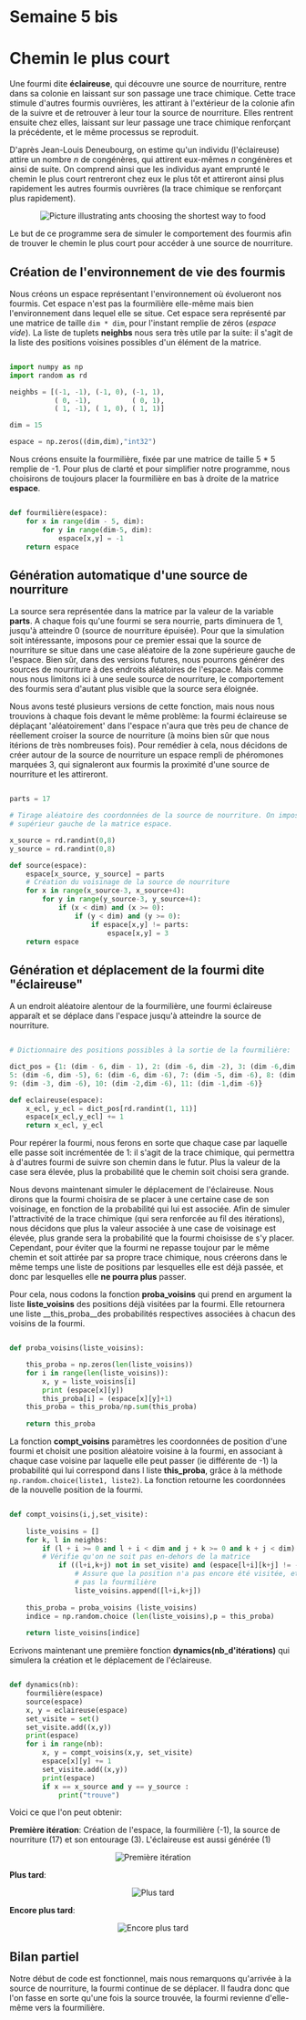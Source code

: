 # Semaine 5 bis

# Chemin le plus court

Une fourmi dite __éclaireuse__, qui découvre une source de nourriture, rentre dans sa colonie en laissant sur son passage une trace chimique. Cette trace stimule d'autres fourmis ouvrières, les attirant à l'extérieur de la colonie afin de la suivre et de retrouver à leur tour la source de nourriture. Elles rentrent ensuite chez elles, laissant sur leur passage une trace chimique renforçant la précédente, et le même processus se reproduit.

D'après Jean-Louis Deneubourg, on estime qu'un individu (l'éclaireuse) attire un nombre _n_ de congénères, qui attirent eux-mêmes _n_ congénères et ainsi de suite. On comprend ainsi que les individus ayant emprunté le chemin le plus court rentreront chez eux le plus tôt et attireront ainsi plus rapidement les autres fourmis ouvrières (la trace chimique se renforçant plus rapidement).

<p align="center"><img src ="https://github.com/Sawken/Anthill/blob/master/Images/Fourmi_chemin_le_plus_court.png?raw=true" alt="Picture illustrating ants choosing the shortest way to food"/></p>

Le but de ce programme sera de simuler le comportement des fourmis afin de trouver le chemin le plus court pour accéder à une source de nourriture.


## Création de l'environnement de vie des fourmis

Nous créons un espace représentant l'environnement où évolueront nos fourmis. Cet espace n'est pas la fourmilière elle-même mais bien l'environnement dans lequel elle se situe. Cet espace sera représenté par une matrice de taille ```dim * dim```, pour l'instant remplie de zéros (_espace vide_).
La liste de tuplets __neighbs__ nous sera très utile par la suite: il s'agit de la liste des positions voisines possibles d'un élément de la matrice.

```Python

import numpy as np
import random as rd

neighbs = [(-1, -1), (-1, 0), (-1, 1),
           ( 0, -1),          ( 0, 1),
           ( 1, -1), ( 1, 0), ( 1, 1)]

dim = 15

espace = np.zeros((dim,dim),"int32")
```

Nous créons ensuite la fourmilière, fixée par une matrice de taille 5 * 5 remplie de -1. Pour plus de clarté et pour simplifier notre programme, nous choisirons de toujours placer la fourmilière en bas à droite de la matrice __espace__.

```Python

def fourmilière(espace):
    for x in range(dim - 5, dim):
        for y in range(dim-5, dim):
            espace[x,y] = -1
    return espace
```


## Génération automatique d'une source de nourriture

La source sera représentée dans la matrice par la valeur de la variable __parts__. A chaque fois qu'une fourmi se sera nourrie, parts diminuera de 1, jusqu'à atteindre 0 (source de nourriture épuisée).
Pour que la simulation soit intéressante, imposons pour ce premier essai que la source de nourriture se situe dans une case aléatoire de la zone supérieure gauche de l'espace. Bien sûr, dans des versions futures, nous pourrons générer des sources de nourriture à des endroits aléatoires de l'espace. Mais comme nous nous limitons ici à une seule source de nourriture, le comportement des fourmis sera d'autant plus visible que la source sera éloignée.

Nous avons testé plusieurs versions de cette fonction, mais nous nous trouvions à chaque fois devant le même problème: la fourmi éclaireuse se déplaçant 'aléatoirement' dans l'espace n'aura que très peu de chance de réellement croiser la source de nourriture (à moins bien sûr que nous itérions de très nombreuses fois). Pour remédier à cela, nous décidons de créer autour de la source de nourriture un espace rempli de phéromones marquées 3, qui signaleront aux fourmis la proximité d'une source de nourriture et les attireront.

```Python

parts = 17

# Tirage aléatoire des coordonnées de la source de nourriture. On imposera qu'elle suite forcément dans le coin
# supérieur gauche de la matrice espace.

x_source = rd.randint(0,8)
y_source = rd.randint(0,8)

def source(espace):
    espace[x_source, y_source] = parts
    # Création du voisinage de la source de nourriture
    for x in range(x_source-3, x_source+4):
        for y in range(y_source-3, y_source+4):
            if (x < dim) and (x >= 0):
                if (y < dim) and (y >= 0):
                    if espace[x,y] != parts:
                        espace[x,y] = 3
    return espace
```


## Génération et déplacement de la fourmi dite "éclaireuse"

A un endroit aléatoire alentour de la fourmilière, une fourmi éclaireuse apparaît et se déplace dans l'espace jusqu'à atteindre la source de nourriture.

```Python

# Dictionnaire des positions possibles à la sortie de la fourmilière:

dict_pos = {1: (dim - 6, dim - 1), 2: (dim -6, dim -2), 3: (dim -6,dim -3), 4: (dim -6, dim -4),
5: (dim -6, dim -5), 6: (dim -6, dim -6), 7: (dim -5, dim -6), 8: (dim -4,dim  -6),
9: (dim -3, dim -6), 10: (dim -2,dim -6), 11: (dim -1,dim -6)}

def eclaireuse(espace):
    x_ecl, y_ecl = dict_pos[rd.randint(1, 11)]
    espace[x_ecl,y_ecl] += 1
    return x_ecl, y_ecl
```

Pour repérer la fourmi, nous ferons en sorte que chaque case par laquelle elle passe soit incrémentée de 1: il s'agit de la trace chimique, qui permettra à d'autres fourmi de suivre son chemin dans le futur. Plus la valeur de la case sera élevée, plus la probabilité que le chemin soit choisi sera grande.

Nous devons maintenant simuler le déplacement de l'éclaireuse. Nous dirons que la fourmi choisira de se placer à une certaine case de son voisinage, en fonction de la probabilité qui lui est associée. Afin de simuler l'attractivité de la trace chimique (qui sera renforcée au fil des itérations), nous décidons que plus la valeur associée à une case de voisinage est élevée, plus grande sera la probabilité que la fourmi choisisse de s'y placer. Cependant, pour éviter que la fourmi ne repasse toujour par le même chemin et soit attirée par sa propre trace chimique, nous créerons dans le même temps une liste de positions par lesquelles elle est déjà passée, et donc par lesquelles elle __ne pourra plus__ passer.

Pour cela, nous codons la fonction __proba_voisins__ qui prend en argument la liste __liste_voisins__ des positions déjà visitées par la fourmi. Elle retournera une liste __this_proba__des probabilités respectives associées à chacun des voisins de la fourmi.

```Python

def proba_voisins(liste_voisins):

    this_proba = np.zeros(len(liste_voisins))
    for i in range(len(liste_voisins)):
        x, y = liste_voisins[i]
        print (espace[x][y])
        this_proba[i] = (espace[x][y]+1)
    this_proba = this_proba/np.sum(this_proba)
    
    return this_proba
```

La fonction __compt_voisins__ paramètres les coordonnées de position d'une fourmi et choisit une position aléatoire voisine à la fourmi, en associant à chaque case voisine par laquelle elle peut passer (ie différente de -1) la probabilité qui lui correspond dans l liste __this_proba__, grâce à la méthode ```np.random.choice(liste1, liste2)```. La fonction retourne les coordonnées de la nouvelle position de la fourmi.

```Python

def compt_voisins(i,j,set_visite):
    
    liste_voisins = []
    for k, l in neighbs:
        if (l + i >= 0 and l + i < dim and j + k >= 0 and k + j < dim): 
        # Vérifie qu'on ne soit pas en-dehors de la matrice
            if ((l+i,k+j) not in set_visite) and (espace[l+i][k+j] != -1):
                # Assure que la position n'a pas encore été visitée, et que ce ne soit
                # pas la fourmilière
                liste_voisins.append([l+i,k+j])
                
    this_proba = proba_voisins (liste_voisins)
    indice = np.random.choice (len(liste_voisins),p = this_proba)
    
    return liste_voisins[indice]
```

Ecrivons maintenant une première fonction __dynamics(nb_d'itérations)__ qui simulera la création et le déplacement de l'éclaireuse.

```Python

def dynamics(nb):
    fourmilière(espace)
    source(espace)
    x, y = eclaireuse(espace)
    set_visite = set()
    set_visite.add((x,y))
    print(espace)
    for i in range(nb):
        x, y = compt_voisins(x,y, set_visite)
        espace[x][y] += 1
        set_visite.add((x,y))
        print(espace)
        if x == x_source and y == y_source :
            print("trouve")
```

Voici ce que l'on peut obtenir:

__Première itération__: Création de l'espace, la fourmilière (-1), la source de nourriture (17) et son entourage (3). L'éclaireuse est aussi générée (1)

<p align="center"><img src ="https://github.com/Sawken/Anthill/blob/master/Images/premiere_iteration.jpg?raw=true" alt="Première itération"/></p>

__Plus tard__:

<p align="center"><img src ="https://github.com/Sawken/Anthill/blob/master/Images/milieu.jpg?raw=true" alt="Plus tard"/></p>

__Encore plus tard__:

<p align="center"><img src ="https://github.com/Sawken/Anthill/blob/master/Images/fin.jpg?raw=true" alt="Encore plus tard"/></p>

## Bilan partiel

Notre début de code est fonctionnel, mais nous remarquons qu'arrivée à la source de nourriture, la fourmi continue de se déplacer. Il faudra donc que l'on fasse en sorte qu'une fois la source trouvée, la fourmi revienne d'elle-même vers la fourmilière.

